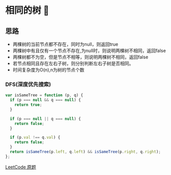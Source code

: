 # 相同的树 🌲

## 思路

* 两棵树的当前节点都不存在，同时为null，则返回true
* 两棵树中有且仅有一个节点不存在,为null时，则说明两棵树不相同，返回false
* 两棵树都不为空，但是节点不相等，则说明两棵树不相同，返回false
* 若节点相同且存在左右子树，则分别判断左右子树是否相同。
* 时间复杂度为O(n),n为树的节点个数

### DFS(深度优先搜索)

```js
var isSameTree = function (p, q) {
  if (p === null && q === null) {
    return true;
  }

  if (p === null || q === null) {
    return false;
  }

  if (p.val !== q.val) {
    return false;
  }
  return isSameTree(p.left, q.left) && isSameTree(p.right, q.right);
};
```
[LeetCode 原题](https://leetcode-cn.com/problems/same-tree)

